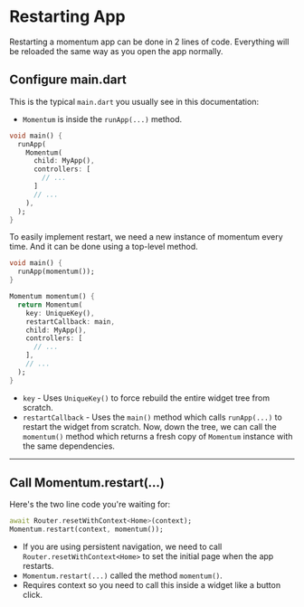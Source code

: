 # Restarting App
Restarting a momentum app can be done in 2 lines of code. Everything will be reloaded the same way as you open the app normally.

## Configure main.dart

This is the typical `main.dart` you usually see in this documentation:

- `Momentum` is inside the `runApp(...)` method.

```dart
void main() {
  runApp(
    Momentum(
      child: MyApp(),
      controllers: [
        // ...
      ]
      // ...
    ),
  );
}
```

To easily implement restart, we need a new instance of momentum every time. And it can be done using a top-level method.

```dart
void main() {
  runApp(momentum());
}

Momentum momentum() {
  return Momentum(
    key: UniqueKey(),
    restartCallback: main,
    child: MyApp(),
    controllers: [
      // ...
    ],
    // ...
  );
}
```

- `key` - Uses `UniqueKey()` to force rebuild the entire widget tree from scratch.
- `restartCallback` - Uses the `main()` method which calls `runApp(...)` to restart the widget from scratch.
Now, down the tree, we can call the `momentum()` method which returns a fresh copy of `Momentum` instance with the same dependencies.

<hr>

## Call Momentum.restart(...)
Here's the two line code you're waiting for:

```dart
await Router.resetWithContext<Home>(context);
Momentum.restart(context, momentum());
```

- If you are using persistent navigation, we need to call `Router.resetWithContext<Home>` to set the initial page when the app restarts.
- `Momentum.restart(...)` called the method `momentum()`.
- Requires context so you need to call this inside a widget like a button click.